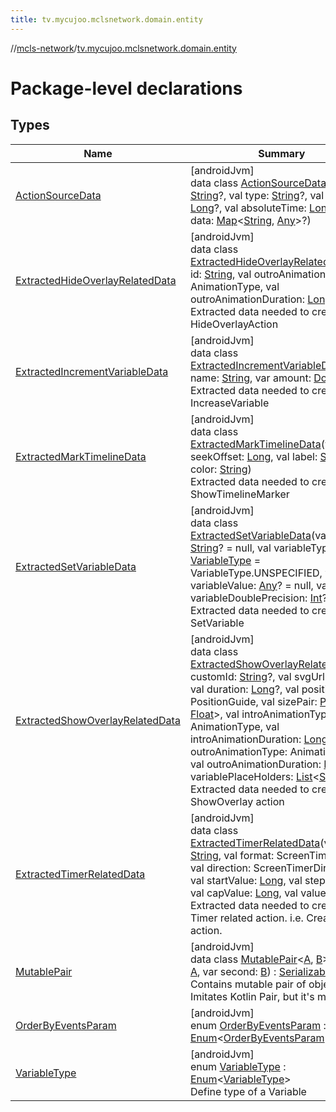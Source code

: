 ```yaml
---
title: tv.mycujoo.mclsnetwork.domain.entity
---
```

//[mcls-network](../../index.html)/[tv.mycujoo.mclsnetwork.domain.entity](index.html)



# Package-level declarations



## Types


| Name | Summary |
|---|---|
| [ActionSourceData](-action-source-data/index.html) | [androidJvm]<br>data class [ActionSourceData](-action-source-data/index.html)(val id: [String](https://kotlinlang.org/api/latest/jvm/stdlib/kotlin/-string/index.html)?, val type: [String](https://kotlinlang.org/api/latest/jvm/stdlib/kotlin/-string/index.html)?, val offset: [Long](https://kotlinlang.org/api/latest/jvm/stdlib/kotlin/-long/index.html)?, val absoluteTime: [Long](https://kotlinlang.org/api/latest/jvm/stdlib/kotlin/-long/index.html)?, val data: [Map](https://kotlinlang.org/api/latest/jvm/stdlib/kotlin.collections/-map/index.html)&lt;[String](https://kotlinlang.org/api/latest/jvm/stdlib/kotlin/-string/index.html), [Any](https://kotlinlang.org/api/latest/jvm/stdlib/kotlin/-any/index.html)&gt;?) |
| [ExtractedHideOverlayRelatedData](-extracted-hide-overlay-related-data/index.html) | [androidJvm]<br>data class [ExtractedHideOverlayRelatedData](-extracted-hide-overlay-related-data/index.html)(val id: [String](https://kotlinlang.org/api/latest/jvm/stdlib/kotlin/-string/index.html), val outroAnimationType: AnimationType, val outroAnimationDuration: [Long](https://kotlinlang.org/api/latest/jvm/stdlib/kotlin/-long/index.html))<br>Extracted data needed to create a HideOverlayAction |
| [ExtractedIncrementVariableData](-extracted-increment-variable-data/index.html) | [androidJvm]<br>data class [ExtractedIncrementVariableData](-extracted-increment-variable-data/index.html)(val name: [String](https://kotlinlang.org/api/latest/jvm/stdlib/kotlin/-string/index.html), var amount: [Double](https://kotlinlang.org/api/latest/jvm/stdlib/kotlin/-double/index.html))<br>Extracted data needed to create a IncreaseVariable |
| [ExtractedMarkTimelineData](-extracted-mark-timeline-data/index.html) | [androidJvm]<br>data class [ExtractedMarkTimelineData](-extracted-mark-timeline-data/index.html)(val seekOffset: [Long](https://kotlinlang.org/api/latest/jvm/stdlib/kotlin/-long/index.html), val label: [String](https://kotlinlang.org/api/latest/jvm/stdlib/kotlin/-string/index.html), var color: [String](https://kotlinlang.org/api/latest/jvm/stdlib/kotlin/-string/index.html))<br>Extracted data needed to create a ShowTimelineMarker |
| [ExtractedSetVariableData](-extracted-set-variable-data/index.html) | [androidJvm]<br>data class [ExtractedSetVariableData](-extracted-set-variable-data/index.html)(val name: [String](https://kotlinlang.org/api/latest/jvm/stdlib/kotlin/-string/index.html)? = null, val variableType: [VariableType](-variable-type/index.html) = VariableType.UNSPECIFIED, var variableValue: [Any](https://kotlinlang.org/api/latest/jvm/stdlib/kotlin/-any/index.html)? = null, var variableDoublePrecision: [Int](https://kotlinlang.org/api/latest/jvm/stdlib/kotlin/-int/index.html)? = null)<br>Extracted data needed to create a SetVariable |
| [ExtractedShowOverlayRelatedData](-extracted-show-overlay-related-data/index.html) | [androidJvm]<br>data class [ExtractedShowOverlayRelatedData](-extracted-show-overlay-related-data/index.html)(val customId: [String](https://kotlinlang.org/api/latest/jvm/stdlib/kotlin/-string/index.html)?, val svgUrl: [String](https://kotlinlang.org/api/latest/jvm/stdlib/kotlin/-string/index.html), val duration: [Long](https://kotlinlang.org/api/latest/jvm/stdlib/kotlin/-long/index.html)?, val positionGuide: PositionGuide, val sizePair: [Pair](https://kotlinlang.org/api/latest/jvm/stdlib/kotlin/-pair/index.html)&lt;[Float](https://kotlinlang.org/api/latest/jvm/stdlib/kotlin/-float/index.html), [Float](https://kotlinlang.org/api/latest/jvm/stdlib/kotlin/-float/index.html)&gt;, val introAnimationType: AnimationType, val introAnimationDuration: [Long](https://kotlinlang.org/api/latest/jvm/stdlib/kotlin/-long/index.html), val outroAnimationType: AnimationType, val outroAnimationDuration: [Long](https://kotlinlang.org/api/latest/jvm/stdlib/kotlin/-long/index.html), val variablePlaceHolders: [List](https://kotlinlang.org/api/latest/jvm/stdlib/kotlin.collections/-list/index.html)&lt;[String](https://kotlinlang.org/api/latest/jvm/stdlib/kotlin/-string/index.html)&gt;)<br>Extracted data needed to create a ShowOverlay action |
| [ExtractedTimerRelatedData](-extracted-timer-related-data/index.html) | [androidJvm]<br>data class [ExtractedTimerRelatedData](-extracted-timer-related-data/index.html)(val name: [String](https://kotlinlang.org/api/latest/jvm/stdlib/kotlin/-string/index.html), val format: ScreenTimerFormat, val direction: ScreenTimerDirection, val startValue: [Long](https://kotlinlang.org/api/latest/jvm/stdlib/kotlin/-long/index.html), val step: [Long](https://kotlinlang.org/api/latest/jvm/stdlib/kotlin/-long/index.html), val capValue: [Long](https://kotlinlang.org/api/latest/jvm/stdlib/kotlin/-long/index.html), val value: [Long](https://kotlinlang.org/api/latest/jvm/stdlib/kotlin/-long/index.html))<br>Extracted data needed to create a Timer related action. i.e. CreateTimer action. |
| [MutablePair](-mutable-pair/index.html) | [androidJvm]<br>data class [MutablePair](-mutable-pair/index.html)&lt;[A](-mutable-pair/index.html), [B](-mutable-pair/index.html)&gt;(var first: [A](-mutable-pair/index.html), var second: [B](-mutable-pair/index.html)) : [Serializable](https://developer.android.com/reference/kotlin/java/io/Serializable.html)<br>Contains mutable pair of objects. Imitates Kotlin Pair, but it's mutable. |
| [OrderByEventsParam](-order-by-events-param/index.html) | [androidJvm]<br>enum [OrderByEventsParam](-order-by-events-param/index.html) : [Enum](https://kotlinlang.org/api/latest/jvm/stdlib/kotlin/-enum/index.html)&lt;[OrderByEventsParam](-order-by-events-param/index.html)&gt; |
| [VariableType](-variable-type/index.html) | [androidJvm]<br>enum [VariableType](-variable-type/index.html) : [Enum](https://kotlinlang.org/api/latest/jvm/stdlib/kotlin/-enum/index.html)&lt;[VariableType](-variable-type/index.html)&gt; <br>Define type of a Variable |

